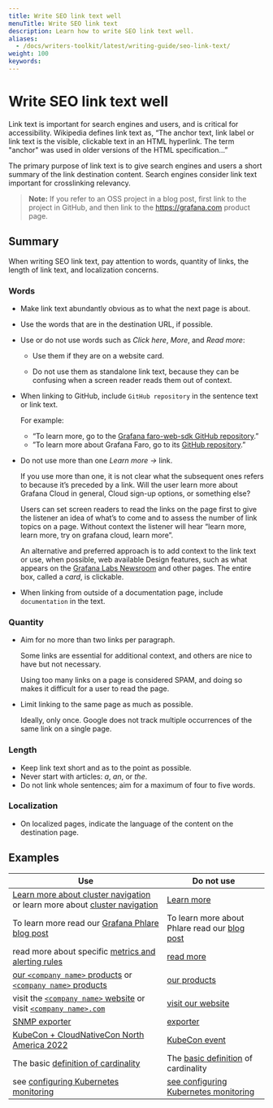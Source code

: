 ```yaml
---
title: Write SEO link text well
menuTitle: Write SEO link text
description: Learn how to write SEO link text well.
aliases:
  - /docs/writers-toolkit/latest/writing-guide/seo-link-text/
weight: 100
keywords:
---
```


# Write SEO link text well

Link text is important for search engines and users, and is critical for accessibility. Wikipedia defines link text as, “The anchor text, link label or link text is the visible, clickable text in an HTML hyperlink. The term "anchor" was used in older versions of the HTML specification…”

The primary purpose of link text is to give search engines and users a short summary of the link destination content. Search engines consider link text important for crosslinking relevancy.

> **Note:** If you refer to an OSS project in a blog post, first link to the project in GitHub, and then link to the https://grafana.com product page.

## Summary

When writing SEO link text, pay attention to words, quantity of links, the length of link text, and localization concerns.

### Words
 
* Make link text abundantly obvious as to what the next page is about.
* Use the words that are in the destination URL, if possible.
* Use or do not use words such as *Click here*, *More*, and *Read more*:
  
  * Use them if they are on a website card.

  * Do not use them as standalone link text, because they can be confusing when a screen reader reads them out of context.
  
* When linking to GitHub, include `GitHub repository` in the sentence text or link text.

  For example: 

  * “To learn more, go to the [Grafana faro-web-sdk GitHub repository]().”
  * ”To learn more about Grafana Faro, go to its [GitHub repository]().”

* Do not use more than one *Learn more →* link.

  If you use more than one, it is not clear what the subsequent ones refers to because it’s preceded by a link. Will the user learn more about Grafana Cloud in general, Cloud sign-up options, or something else?

  Users can set screen readers to read the links on the page first to give the listener an idea of what’s to come and to assess the number of link topics on a page. Without context the listener will hear “learn more, learn more, try on grafana cloud, learn more”.

  An alternative and preferred approach is to add context to the link text or use, when possible, web available Design features, such as what appears on the [Grafana Labs Newsroom](https://grafana.com/about/press/) and other pages. The entire box, called a *card*, is clickable.

* When linking from outside of a documentation page, include `documentation` in the text.

### Quantity

* Aim for no more than two links per paragraph.

  Some links are essential for additional context, and others are nice to have but not necessary.

  Using too many links on a page is considered SPAM, and doing so makes it difficult for a user to read the page.

* Limit linking to the same page as much as possible.
  
  Ideally, only once. Google does not track multiple occurrences of the same link on a single page.

### Length

* Keep link text short and as to the point as possible.
* Never start with articles: *a*, *an*, or *the*.
* Do not link whole sentences; aim for a maximum of four to five words.

### Localization

* On localized pages, indicate the language of the content on the destination page.

## Examples

| Use | Do not use |
|-|-|
| [Learn more about cluster navigation]() or learn more about [cluster navigation]() | [Learn more]() |
| To learn more read our [Grafana Phlare blog post]() | To learn more about Phlare read our [blog post]() |
| read more about specific [metrics and alerting rules]() | [read more]() |
| [our `<company name>` products]() or [`<company name>` products]() | [our products]() |
| visit the [`<company name>` website]() or visit [`<company name>.com`]() | [visit our website]() |
| [SNMP exporter]() | [exporter]() |
| [KubeCon + CloudNativeCon North America 2022]() | [KubeCon event]() |
| The basic [definition of cardinality]() | The [basic definition]() of cardinality |
| see [configuring Kubernetes monitoring]() | [see configuring Kubernetes monitoring]() |

